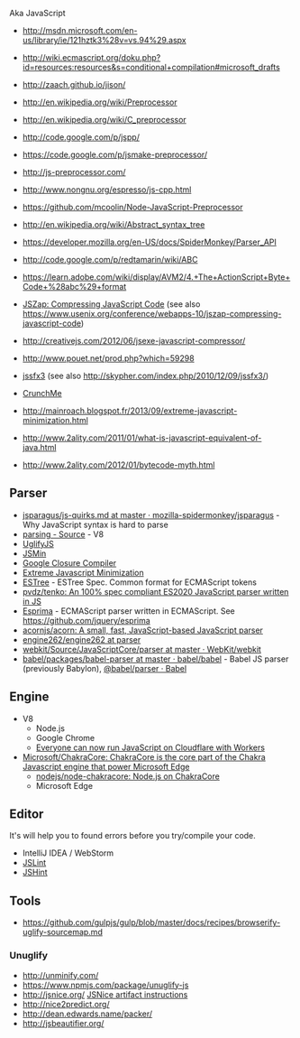 Aka JavaScript

- http://msdn.microsoft.com/en-us/library/ie/121hztk3%28v=vs.94%29.aspx
- http://wiki.ecmascript.org/doku.php?id=resources:resources&s=conditional+compilation#microsoft_drafts

- http://zaach.github.io/jison/

- http://en.wikipedia.org/wiki/Preprocessor
- http://en.wikipedia.org/wiki/C_preprocessor
- http://code.google.com/p/jspp/
- https://code.google.com/p/jsmake-preprocessor/
- http://js-preprocessor.com/
- http://www.nongnu.org/espresso/js-cpp.html
- https://github.com/mcoolin/Node-JavaScript-Preprocessor

- http://en.wikipedia.org/wiki/Abstract_syntax_tree
- https://developer.mozilla.org/en-US/docs/SpiderMonkey/Parser_API
- http://code.google.com/p/redtamarin/wiki/ABC
- https://learn.adobe.com/wiki/display/AVM2/4.+The+ActionScript+Byte+Code+%28abc%29+format

- [JSZap: Compressing JavaScript Code](http://research.microsoft.com/apps/pubs/?id=120832) (see also https://www.usenix.org/conference/webapps-10/jszap-compressing-javascript-code)

- http://creativejs.com/2012/06/jsexe-javascript-compressor/
- http://www.pouet.net/prod.php?which=59298
- [jssfx3](https://code.google.com/p/jssfx/) (see also http://skypher.com/index.php/2010/12/09/jssfx3/)
- [CrunchMe](http://crunchme.bitsnbites.eu/)
- http://mainroach.blogspot.fr/2013/09/extreme-javascript-minimization.html
- http://www.2ality.com/2011/01/what-is-javascript-equivalent-of-java.html
- http://www.2ality.com/2012/01/bytecode-myth.html

## Parser

- [jsparagus/js-quirks.md at master · mozilla-spidermonkey/jsparagus](https://github.com/mozilla-spidermonkey/jsparagus/blob/master/js-quirks.md#readme) - Why JavaScript syntax is hard to parse
- [parsing - Source](https://source.chromium.org/chromium/chromium/src/+/master:v8/src/parsing/) - V8
- [UglifyJS](https://github.com/mishoo/UglifyJS)
- [JSMin](http://www.crockford.com/javascript/jsmin.html)
- [Google Closure Compiler](https://developers.google.com/closure/compiler/)
- [Extreme Javascript Minimization](http://mainroach.blogspot.fr/2013/09/extreme-javascript-minimization.html)
- [ESTree](https://github.com/estree/estree) - ESTree Spec. Common format for ECMAScript tokens
- [pvdz/tenko: An 100% spec compliant ES2020 JavaScript parser written in JS](https://github.com/pvdz/tenko)
- [Esprima](http://esprima.org/) - ECMAScript parser written in ECMAScript. See https://github.com/jquery/esprima
- [acornjs/acorn: A small, fast, JavaScript-based JavaScript parser](https://github.com/acornjs/acorn)
- [engine262/engine262 at parser](https://github.com/engine262/engine262/tree/parser)
- [webkit/Source/JavaScriptCore/parser at master · WebKit/webkit](https://github.com/WebKit/webkit/tree/master/Source/JavaScriptCore/parser)
- [babel/packages/babel-parser at master · babel/babel](https://github.com/babel/babel/tree/master/packages/babel-parser) - Babel JS parser (previously Babylon), [@babel/parser · Babel](https://babeljs.io/docs/en/babel-parser)

## Engine

- V8
	- Node.js
	- Google Chrome
	- [Everyone can now run JavaScript on Cloudflare with Workers](https://blog.cloudflare.com/cloudflare-workers-unleashed/)
- [Microsoft/ChakraCore: ChakraCore is the core part of the Chakra Javascript engine that power Microsoft Edge](https://github.com/Microsoft/ChakraCore)
	- [nodejs/node-chakracore: Node.js on ChakraCore](https://github.com/nodejs/node-chakracore)
	- Microsoft Edge 

## Editor

It's will help you to found errors before you try/compile your code.

- IntelliJ IDEA / WebStorm
- [JSLint](http://www.jslint.com/)
- [JSHint](http://www.jshint.com/)

## Tools

- https://github.com/gulpjs/gulp/blob/master/docs/recipes/browserify-uglify-sourcemap.md

### Unuglify

- http://unminify.com/
- https://www.npmjs.com/package/unuglify-js
- http://jsnice.org/
	[JSNice artifact instructions](https://files.sri.inf.ethz.ch/jsniceartifact/index.html)
- http://nice2predict.org/
- http://dean.edwards.name/packer/
- http://jsbeautifier.org/
